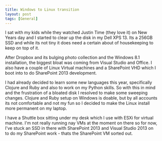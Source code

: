 ```yaml
---
title: Windows to Linux transition
layout: post
tags: [General]
---
```


I sat with my kids while they watched Justin Time
(they love it) on New Years day and I started to clear up the disk in my Dell XPS 13. Its a 256GB SSD and while its
not tiny it does need a certain about of housekeeping to keep on top of it.

After Dropbox and its bulging photo collection and the Windows 8.1 installation, the biggest bloat was coming from
Visual Studio and Office. I also have a couple of Linux Virtual machines and a SharePoint VHD which I boot into to
do SharePoint 2013 development.

I had already decided to learn some new languages this year, specifically Clojure and Ruby and also to work on my
Python skills. So with this in mind and the frustration of a bloated disk I resolved to make some sweeping changes.
Clojure and Ruby setup on Windows is doable, but by all accounts its not comfortable and not my fun so I decided to
make the Linux install more permanent on my laptop.

I have a Shuttle box sitting under my desk which I use with ESXi for virtual machine. I'm not really running nay VMs
at the moment on there so for now, I've stuck an SSD in there with SharePoint 2013 and Visual Studio 2013 on to do my
SharePoint work - thats the SharePoint VM sorted out.
